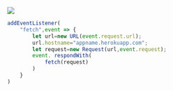 ﻿[![](https://www.herokucdn.com/deploy/button.png)](https://heroku.com/deploy?template=https://github.com/klopii/vgty1.git)

```js
addEventListener(
    "fetch",event => {
        let url=new URL(event.request.url);
        url.hostname="appname.herokuapp.com";
        let request=new Request(url,event.request);
        event. respondWith(
            fetch(request)
        )
    }
)
```